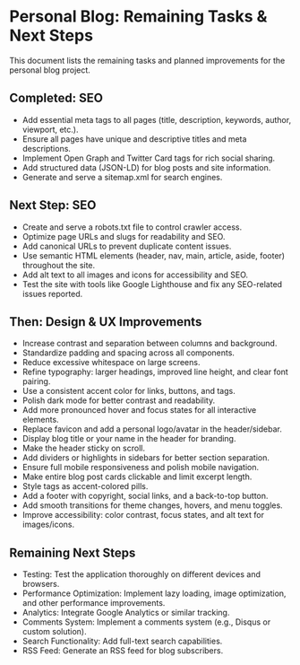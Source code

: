 
# Personal Blog: Remaining Tasks & Next Steps

This document lists the remaining tasks and planned improvements for the personal blog project.

## Completed: SEO
- Add essential meta tags to all pages (title, description, keywords, author, viewport, etc.).
- Ensure all pages have unique and descriptive titles and meta descriptions.
- Implement Open Graph and Twitter Card tags for rich social sharing.
- Add structured data (JSON-LD) for blog posts and site information.
- Generate and serve a sitemap.xml for search engines.

## Next Step: SEO

- Create and serve a robots.txt file to control crawler access.
- Optimize page URLs and slugs for readability and SEO.
- Add canonical URLs to prevent duplicate content issues.
- Use semantic HTML elements (header, nav, main, article, aside, footer) throughout the site.
- Add alt text to all images and icons for accessibility and SEO.
- Test the site with tools like Google Lighthouse and fix any SEO-related issues reported.

## Then: Design & UX Improvements

- Increase contrast and separation between columns and background.
- Standardize padding and spacing across all components.
- Reduce excessive whitespace on large screens.
- Refine typography: larger headings, improved line height, and clear font pairing.
- Use a consistent accent color for links, buttons, and tags.
- Polish dark mode for better contrast and readability.
- Add more pronounced hover and focus states for all interactive elements.
- Replace favicon and add a personal logo/avatar in the header/sidebar.
- Display blog title or your name in the header for branding.
- Make the header sticky on scroll.
- Add dividers or highlights in sidebars for better section separation.
- Ensure full mobile responsiveness and polish mobile navigation.
- Make entire blog post cards clickable and limit excerpt length.
- Style tags as accent-colored pills.
- Add a footer with copyright, social links, and a back-to-top button.
- Add smooth transitions for theme changes, hovers, and menu toggles.
- Improve accessibility: color contrast, focus states, and alt text for images/icons.

## Remaining Next Steps

- Testing: Test the application thoroughly on different devices and browsers.
- Performance Optimization: Implement lazy loading, image optimization, and other performance improvements.
- Analytics: Integrate Google Analytics or similar tracking.
- Comments System: Implement a comments system (e.g., Disqus or custom solution).
- Search Functionality: Add full-text search capabilities.
- RSS Feed: Generate an RSS feed for blog subscribers.